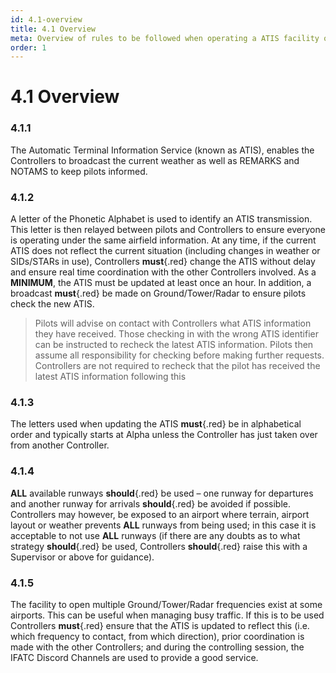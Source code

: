```yaml
---
id: 4.1-overview
title: 4.1 Overview
meta: Overview of rules to be followed when operating a ATIS facility on Infinite Flight.
order: 1
---
```


# 4.1 Overview



### 4.1.1    

The Automatic Terminal Information Service (known as ATIS), enables the Controllers to broadcast the current weather as well as REMARKS and NOTAMS to keep pilots informed.



### 4.1.2

A letter of the Phonetic Alphabet is used to identify an ATIS transmission. This letter is then relayed between pilots and Controllers to ensure everyone is operating under the same airfield information. At any time, if the current ATIS does not reflect the current situation (including changes in weather or SIDs/STARs in use), Controllers **must**{.red} change the ATIS without delay and ensure real time coordination with the other Controllers involved. As a **MINIMUM**, the ATIS must be updated at least once an hour. In addition, a broadcast **must**{.red} be made on Ground/Tower/Radar to ensure pilots check the new ATIS.



> Pilots will advise on contact with Controllers what ATIS information they have received. Those checking in with the wrong ATIS identifier can be instructed to recheck the latest ATIS information. Pilots then assume all responsibility for checking before making further requests. Controllers are not required to recheck that the pilot has received the latest ATIS information following this



### 4.1.3

The letters used when updating the ATIS **must**{.red} be in alphabetical order and typically starts at Alpha unless the Controller has just taken over from another Controller.



### 4.1.4

**ALL** available runways **should**{.red} be used – one runway for departures and another runway for arrivals **should**{.red} be avoided if possible. Controllers may however, be exposed to an airport where terrain, airport layout or weather prevents **ALL** runways from being used; in this case it is acceptable to not use **ALL** runways (if there are any doubts as to what strategy **should**{.red} be used, Controllers **should**{.red} raise this with a Supervisor or above for guidance).



### 4.1.5

The facility to open multiple Ground/Tower/Radar frequencies exist at some airports. This can be useful when managing busy traffic. If this is to be used Controllers **must**{.red} ensure that the ATIS is updated to reflect this (i.e. which frequency to contact, from which direction), prior coordination is made with the other Controllers; and during the controlling session, the IFATC Discord Channels are used to provide a good service.